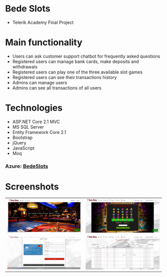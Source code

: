# Bede Slots
* Telerik Academy Final Project

# Main functionality
- Users can ask customer support chatbot for frequently asked questions
- Registered users can manage bank cards, make deposits and withdrawals
- Registered users can play one of the three available slot games
- Registered users can see their transactions history
- Admins can manage users
- Admins can see all transactions of all users

# Technologies
- ASP.NET Core 2.1 MVC 
- MS SQL Server 
- Entity Framework Core 2.1 
- Bootstrap
- jQuery
- JavaScript
- Moq

### Azure: [BedeSlots](https://bedeslots777.azurewebsites.net/)

# Screenshots

|                                         |                                              |
| -----------------------------------     | -------------------------------------------- |   
| ![alt tag](./Screenshots/1.png)         | ![alt tag](./Screenshots/3.png)              |
| ![alt tag](./Screenshots/2.png)         | ![alt tag](./Screenshots/4.png)              |
     
